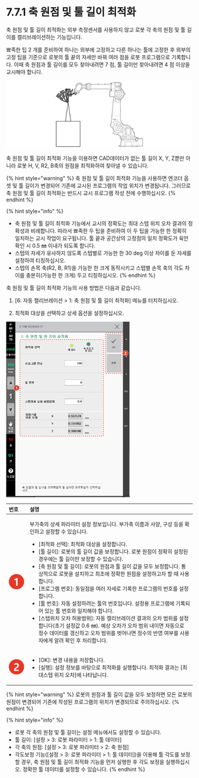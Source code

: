 # 7.7.1 축 원점 및 툴 길이 최적화

축 원점 및 툴 길이 최적화는 외부 측정센서를 사용하지 않고 로봇 각 축의 원점 및 툴 길이를 캘리브레이션하는 기능입니다.

뾰족한 팁 2 개를 준비하여 하나는 외부에 고정하고 다른 하나는 툴에 고정한 후 외부의 고정 팁을 기준으로 로봇의 툴 끝의 자세만 바꿔 여러 점을 로봇 프로그램으로 기록합니다. 이때 축 원점과 툴 길이를 모두 찾아내려면 7 점, 툴 길이만 찾아내려면 4 점 이상을 교시해야 합니다.

![&#xADF8;&#xB9BC; 68 &#xCD95; &#xC6D0;&#xC810; &#xBC0F; &#xD234; &#xAE38;&#xC774; &#xCD5C;&#xC801;&#xD654; &#xAE30;&#xB2A5; &#xAD50;&#xC2DC; &#xBC29;&#xBC95;](../../.gitbook/assets/image%20%28225%29.png)

축 원점 및 툴 길이 최적화 기능을 이용하면 CAD데이터가 없는 툴 길이 X, Y, Z뿐만 아니라 로봇 H, V, R2, B축의 원점을 최적화하여 찾아낼 수 있습니다.

{% hint style="warning" %}
축 원점 및 툴 길이 최적화 기능을 사용하면 엔코더 옵셋 및 툴 길이가 변경되어 기존에 교시된 프로그램의 작업 위치가 변경됩니다. 그러므로 축 원점 및 툴 길이 최적화는 반드시 교시 프로그램 작성 전에 수행하십시오.
{% endhint %}

{% hint style="info" %}
* 축 원점 및 툴 길이 최적화 기능에서 교시의 정확도는 최대 스텝 위치 오차 결과의 정확성과 비례합니다. 따라서 뾰족한 두 팁을 준비하여 이 두 팁을 가능한 한 정확히 일치하는 교시 작업이 요구됩니다. 툴 끝과 공간상의 고정점의 일치 정확도가 육안 확인 시 0.5 ㎜ 이내가 되도록 합니다.
* 스텝의 자세가 유사하지 않도록 스텝별로 가능한 한 30 deg 이상 차이를 둔 자세를 설정하여 티칭하십시오.
* 스텝의 손목 축\(R2, B, R1\)을 가능한 한 크게 동작시키고 스텝별 손목 축의 각도 차이를 충분히\(가능한 한 크게\) 두고 티칭하십시오.
{% endhint %}

축 원점 및 툴 길이 최적화 기능의 사용 방법은 다음과 같습니다.

1.	\[6: 자동 캘리브레이션 &gt; 1: 축 원점 및 툴 길이 최적화\] 메뉴를 터치하십시오.

2.	최적화 대상을 선택하고 상세 옵션을 설정하십시오.

![](../../.gitbook/assets/image%20%28230%29.png)



<table>
  <thead>
    <tr>
      <th style="text-align:left">&#xBC88;&#xD638;</th>
      <th style="text-align:left">&#xC124;&#xBA85;</th>
    </tr>
  </thead>
  <tbody>
    <tr>
      <td style="text-align:left">
        <img src="../../.gitbook/assets/c1.png" alt/>
      </td>
      <td style="text-align:left">
        <p>&#xBD80;&#xAC00;&#xCD95;&#xC758; &#xC0C1;&#xC138; &#xD30C;&#xB77C;&#xBBF8;&#xD130;
          &#xC124;&#xC815; &#xC815;&#xBCF4;&#xC785;&#xB2C8;&#xB2E4;. &#xBD80;&#xAC00;&#xCD95;
          &#xC774;&#xB984;&#xACFC; &#xC0AC;&#xC591;, &#xAD6C;&#xC131; &#xB4F1;&#xC744;
          &#xD655;&#xC778;&#xD558;&#xACE0; &#xC124;&#xC815;&#xD560; &#xC218; &#xC788;&#xC2B5;&#xB2C8;&#xB2E4;.</p>
        <ul>
          <li>[&#xCD5C;&#xC801;&#xD654; &#xC120;&#xD0DD;]: &#xCD5C;&#xC801;&#xD654;
            &#xB300;&#xC0C1;&#xC744; &#xC124;&#xC815;&#xD569;&#xB2C8;&#xB2E4;.</li>
          <li>[&#xD234; &#xAE38;&#xC774;]: &#xB85C;&#xBD07;&#xC758; &#xD234; &#xAE38;&#xC774;
            &#xAC12;&#xC744; &#xBCF4;&#xC815;&#xD569;&#xB2C8;&#xB2E4;. &#xB85C;&#xBD07;
            &#xC6D0;&#xC810;&#xC774; &#xC815;&#xD655;&#xD788; &#xC124;&#xC815;&#xB41C;
            &#xACBD;&#xC6B0;&#xC5D0;&#xB294; &#xD234; &#xAE38;&#xC774;&#xB9CC; &#xBCF4;&#xC815;&#xD560;
            &#xC218; &#xC788;&#xC2B5;&#xB2C8;&#xB2E4;.</li>
          <li>[&#xCD95; &#xC6D0;&#xC810; &#xBC0F; &#xD234; &#xAE38;&#xC774;]: &#xB85C;&#xBD07;&#xC758;
            &#xC6D0;&#xC810;&#xACFC; &#xD234; &#xAE38;&#xC774; &#xAC12;&#xC744; &#xBAA8;&#xB450;
            &#xBCF4;&#xC815;&#xD569;&#xB2C8;&#xB2E4;. &#xD1B5;&#xC0C1;&#xC801;&#xC73C;&#xB85C;
            &#xB85C;&#xBD07;&#xC744; &#xC124;&#xCE58;&#xD558;&#xACE0; &#xCD5C;&#xCD08;&#xC5D0;
            &#xC815;&#xD655;&#xD55C; &#xC6D0;&#xC810;&#xC744; &#xC124;&#xC815;&#xD558;&#xACE0;&#xC790;
            &#xD560; &#xB54C; &#xC0AC;&#xC6A9;&#xD569;&#xB2C8;&#xB2E4;.</li>
          <li>[&#xD504;&#xB85C;&#xADF8;&#xB7A8; &#xBC88;&#xD638;]: &#xB3D9;&#xC77C;&#xC810;&#xC744;
            &#xC5EC;&#xB7EC; &#xC790;&#xC138;&#xB85C; &#xAE30;&#xB85D;&#xD55C; &#xD504;&#xB85C;&#xADF8;&#xB7A8;&#xC758;
            &#xBC88;&#xD638;&#xB97C; &#xC124;&#xC815;&#xD569;&#xB2C8;&#xB2E4;.</li>
          <li>[&#xD234; &#xBC88;&#xD638;]: &#xC790;&#xB3D9; &#xC124;&#xC815;&#xD558;&#xB824;&#xB294;
            &#xD234;&#xC758; &#xBC88;&#xD638;&#xC785;&#xB2C8;&#xB2E4;. &#xC124;&#xC815;&#xC6A9;
            &#xD504;&#xB85C;&#xADF8;&#xB7A8;&#xC5D0; &#xAE30;&#xB85D;&#xB418;&#xC5B4;
            &#xC788;&#xB294; &#xD234; &#xBC88;&#xD638;&#xC640; &#xC77C;&#xCE58;&#xD574;&#xC57C;
            &#xD569;&#xB2C8;&#xB2E4;.</li>
          <li>[&#xC2A4;&#xD15D;&#xC704;&#xCE58; &#xC624;&#xCC28; &#xD5C8;&#xC6A9;&#xBC94;&#xC704;]:
            &#xC790;&#xB3D9; &#xCE98;&#xB9AC;&#xBE0C;&#xB808;&#xC774;&#xC158; &#xACB0;&#xACFC;&#xC758;
            &#xC624;&#xCC28; &#xBC94;&#xC704;&#xB97C; &#xC124;&#xC815;&#xD569;&#xB2C8;&#xB2E4;(&#xCD08;&#xAE30;
            &#xC124;&#xC815;&#xAC12; 0.6 &#x339C;). &#xC608;&#xC0C1; &#xC624;&#xCC28;&#xAC00;
            &#xC624;&#xCC28; &#xBC94;&#xC704; &#xB0B4;&#xC774;&#xBA74; &#xC790;&#xB3D9;&#xC73C;&#xB85C;
            &#xC815;&#xC218; &#xB370;&#xC774;&#xD130;&#xB97C; &#xAC31;&#xC2E0;&#xD558;&#xACE0;
            &#xC624;&#xCC28; &#xBC94;&#xC704;&#xB97C; &#xBC97;&#xC5B4;&#xB098;&#xBA74;
            &#xC815;&#xC218;&#xC758; &#xBC18;&#xC601; &#xC5EC;&#xBD80;&#xB97C; &#xC0AC;&#xC6A9;&#xC790;&#xC5D0;&#xAC8C;
            &#xC54C;&#xB824; &#xD655;&#xC778; &#xD6C4; &#xCC98;&#xB9AC;&#xD569;&#xB2C8;&#xB2E4;.</li>
        </ul>
      </td>
    </tr>
    <tr>
      <td style="text-align:left">
        <img src="../../.gitbook/assets/c2.png" alt/>
      </td>
      <td style="text-align:left">
        <ul>
          <li>[OK]: &#xBCC0;&#xACBD; &#xB0B4;&#xC6A9;&#xC744; &#xC800;&#xC7A5;&#xD569;&#xB2C8;&#xB2E4;.</li>
          <li>[&#xC2E4;&#xD589;]: &#xC124;&#xC815; &#xC815;&#xBCF4;&#xB97C; &#xBC14;&#xD0D5;&#xC73C;&#xB85C;
            &#xCD5C;&#xC801;&#xD654;&#xB97C; &#xC2E4;&#xD589;&#xD569;&#xB2C8;&#xB2E4;.
            &#xCD5C;&#xC801;&#xD654; &#xACB0;&#xACFC;&#xB294; [&#xCD5C;&#xB300;&#xC2A4;&#xD15D;
            &#xC704;&#xCE58; &#xC624;&#xCC28;]&#xC5D0; &#xB098;&#xD0C0;&#xB0A9;&#xB2C8;&#xB2E4;.</li>
        </ul>
      </td>
    </tr>
  </tbody>
</table>

{% hint style="warning" %}
로봇의 원점과 툴 길이 값을 모두 보정하면 모든 로봇의 원점이 변경되어 기존에 작성된 프로그램의 위치가 변경되므로 주의하십시오.
{% endhint %}

{% hint style="info" %}
* 로봇 각 축의 원점 및 툴 길이는 설정 메뉴에서도 설정할 수 있습니다.
* 툴 길이: \[설정 &gt; 3: 로봇 파라미터 &gt; 1: 툴 데이터\]
* 각 축의 원점: \[설정 &gt; 3: 로봇 파라미터 &gt; 2: 축 원점\]
* 각도보정 기능\(\[설정 &gt; 3: 로봇 파라미터 &gt; 1: 툴 데이터\]\)을 이용해 툴 각도를 보정할 경우, 축 원점 및 툴 길이 최적화 기능을 먼저 실행한 후 각도 보정을 실행하십시오. 정확한 툴 데이터를 설정할 수 있습니다.
{% endhint %}

